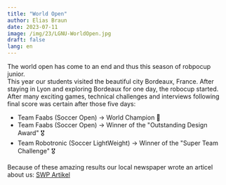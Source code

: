 ```yaml
---
title: "World Open"
author: Elias Braun
date: 2023-07-11
image: /img/23/LGNU-WorldOpen.jpg
draft: false
lang: en
---
```


The world open has come to an end and thus this season of robpocup junior.   
This year our students visited the beautiful city Bordeaux, France.
After staying in Lyon and exploring Bordeaux for one day, the robocup started. After 
many exciting games, technical challenges and interviews following final score was certain
after those five days: 
 - Team Faabs (Soccer Open) &rarr; World Champion 🥇
 - Team Faabs (Soccer Open) &rarr; Winner of the "Outstanding Design Award" 🎖️
 - Team Robotronic (Soccer LightWeight) &rarr; Winner of the "Super Team Challenge" 🎖️

Because of these amazing results our local newspaper wrote an articel about us: [SWP Artikel](https://www.swp.de/lokales/neu-ulm/lessing-gymnasiasten-siegen-bei-robotik-wm-wie-neu-ulmer-schueler-den-schiri-zum-ausflippen-bringen-71353839.html)